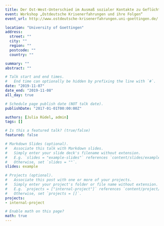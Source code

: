```yaml
---
title: Der Ost-West-Unterschied im Ausmaß sozialer Kontakte zu Geflüchteten in Deutschland. Eine Frage der Religiosität? 
event: Workshop „Ostdeutsche Krisenerfahrungen und ihre Folgen“
event_url: http://www.ostdeutsche-krisenerfahrungen.uni-goettingen.de/

location: "University of Goettingen"
address:
  street: ""
  city: ""
  region: ""
  postcode: ""
  country: ""

summary: ""
abstract: ""

# Talk start and end times.
#   End time can optionally be hidden by prefixing the line with `#`.
date: "2019-11-07"
date_end: "2019-11-08"
all_day: true

# Schedule page publish date (NOT talk date).
publishDate: "2017-01-01T00:00:00Z"

authors: [Julia Rüdel, admin]
tags: []

# Is this a featured talk? (true/false)
featured: false

# Markdown Slides (optional).
#   Associate this talk with Markdown slides.
#   Simply enter your slide deck's filename without extension.
#   E.g. `slides = "example-slides"` references `content/slides/example-slides.md`.
#   Otherwise, set `slides = ""`.
slides: example

# Projects (optional).
#   Associate this post with one or more of your projects.
#   Simply enter your project's folder or file name without extension.
#   E.g. `projects = ["internal-project"]` references `content/project/deep-learning/index.md`.
#   Otherwise, set `projects = []`.
projects:
- internal-project

# Enable math on this page?
math: true
---
```

